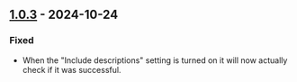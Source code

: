 ## [1.0.3](https://github.com/NintendoLink07/RepSearch/releases/tag/1.0.3) - 2024-10-24

### Fixed

- When the "Include descriptions" setting is turned on it will now actually check if it was successful.